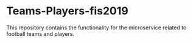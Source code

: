 # Teams-Players-fis2019

This repository contains the functionality for the microservice related to football teams and players.